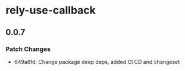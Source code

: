 # rely-use-callback

## 0.0.7

### Patch Changes

- 649a8fd: Change package deep deps, added CI CD and changeset
